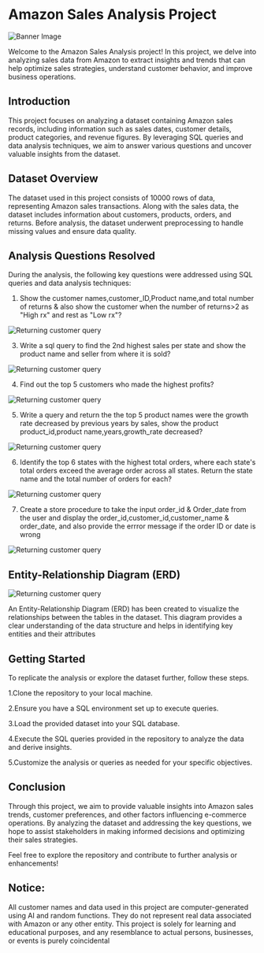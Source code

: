 # Amazon Sales Analysis Project
![Banner Image](https://github.com/Deepakbalachandran/Amazon-Sales-Analysis/blob/main/amazon_india_wide_image-3.jpg)
 
Welcome to the Amazon Sales Analysis project! In this project, we delve into analyzing sales
data from Amazon to extract insights and trends that can help optimize sales strategies,
understand customer behavior, and improve business operations.
## Introduction
This project focuses on analyzing a dataset containing Amazon sales records, including
information such as sales dates, customer details, product categories, and revenue figures. By
leveraging SQL queries and data analysis techniques, we aim to answer various questions and
uncover valuable insights from the dataset.
## Dataset Overview
The dataset used in this project consists of 10000 rows of data, representing Amazon
sales transactions. Along with the sales data, the dataset includes information about customers,
products, orders, and returns. Before analysis, the dataset underwent preprocessing to handle
missing values and ensure data quality.
## Analysis Questions Resolved
During the analysis, the following key questions were addressed using SQL queries and data
analysis techniques:

1. Show the customer names,customer_ID,Product name,and total number of returns & also show the customer when the number of returns>2 as "High rx" and rest as "Low rx"?
   
![Returning customer query](https://github.com/Deepakbalachandran/Amazon-Sales-Analysis/blob/main/Q1.jpg)

3. Write a sql query to find the 2nd highest sales per state and show the product name and seller from where it is sold?

![Returning customer query](https://github.com/Deepakbalachandran/Amazon-Sales-Analysis/blob/main/Q5.jpg)

4. Find out the top 5 customers who made the highest profits?

![Returning customer query](https://github.com/Deepakbalachandran/Amazon-Sales-Analysis/blob/main/Q3.jpg)

5. Write a query and return the the top 5 product names were the growth rate decreased by previous years by sales, show the product product_id,product name,years,growth_rate decreased?

![Returning customer query](https://github.com/Deepakbalachandran/Amazon-Sales-Analysis/blob/main/Q4.jpg)

6. Identify the top 6 states with the highest total orders, where each state's total orders exceed the average order across all states. Return the state name and the total number of orders for each?

![Returning customer query](https://github.com/Deepakbalachandran/Amazon-Sales-Analysis/blob/main/Q6.jpg)

7. Create a store procedure to take the input order_id & Order_date from the user and display the order_id,customer_id,customer_name & order_date, and also provide the errror message if the order ID or date is wrong

![Returning customer query](https://github.com/Deepakbalachandran/Amazon-Sales-Analysis/blob/main/Q7.jpg)


## Entity-Relationship Diagram (ERD)

![Returning customer query](https://github.com/Deepakbalachandran/Amazon-Sales-Analysis/blob/main/ERD.jpg)

An Entity-Relationship Diagram (ERD) has been created to visualize the relationships between the tables in the dataset. This diagram provides a clear understanding of the data structure and helps in identifying key entities and their attributes

## Getting Started
To replicate the analysis or explore the dataset further, follow these steps.

1.Clone the repository to your local machine.

2.Ensure you have a SQL environment set up to execute queries.

3.Load the provided dataset into your SQL database.

4.Execute the SQL queries provided in the repository to analyze the data and derive insights.

5.Customize the analysis or queries as needed for your specific objectives.

## Conclusion
Through this project, we aim to provide valuable insights into Amazon sales trends, customer preferences, and other factors influencing e-commerce operations. By analyzing the dataset and addressing the key questions, we hope to assist stakeholders in making informed decisions and optimizing their sales strategies.

Feel free to explore the repository and contribute to further analysis or enhancements!

## Notice:
All customer names and data used in this project are computer-generated using AI and random functions. They do not represent real data associated with Amazon or any other entity. This project is solely for learning and educational purposes, and any resemblance to actual persons, businesses, or events is purely coincidental
